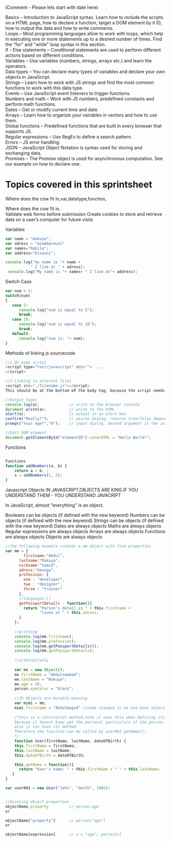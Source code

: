 (Comment - Please lets start with date here)

Basics – Introduction to JavaScript syntax. Learn how to include the scripts on a HTML page, how to declare a function, target a DOM element by it ID, how to output the data and how to write comments.    
Loops – Most programming languages allow to work with loops, which help in executing one or more statements up to a desired number of times. Find the "for" and "while" loop syntax in this section.     
If - Else statements – Conditional statements are used to perform different actions based on different conditions.     
Variables – Use variables (numbers, strings, arrays etc.) and learn the operators.    
Data types – You can declare many types of variables and declare your own objects in JavaScript.     
Strings – Learn how to work with JS strings and find the most common functions to work with this data type.     
Events – Use JavaScript event listeners to trigger functions.    
Numbers and math – Work with JS numbers, predefined constants and perform math functions.    
Dates – Get or modify current time and date.    
Arrays – Learn how to organize your vairables in vectors and how to use them.    
Global functions – Predefined functions that are built in every browser that supports JS.     
Regular expressions – Use RegEx to define a search pattern.     
Errors – JS error handling.     
JSON – JavaScript Object Notation is syntax used for storing and exchanging data.     
Promises – The Promise object is used for asynchronous computation. See our example on how to declare one.      


# Topics covered in this sprintsheet
Where does the cow fit in,var,datatype,function,

Where does the cow fit in.  
Validate web forms before submission
Create cookies to store and retrieve data on a user’s computer for future visits

Variables
```javascript
var name = "makuya";
var adress = "mzambarauni"
var names="Rahila";
var address="Kisauni";

console.log("my name is "+ name +
           " I live at " + adress);
 console.log("My name is "+ names+ " I live at"+ address);          
```
Switch Case 
```javascript
var num = 5;
switch(num)
{
   case 5:
      console.log("num is equal to 5");
      break;
   case 10:
      console.log("num is equal to 10");
      break;
   default:
      console.log("num is: "+ num);
}
```


Methods of linking js sourcecode

```javascript
//1.On page script
<script type="text/javascript" src="">  ...
</script>

//2.Linking to external files
<script src="./filename.js"></script>
This should be at the bottom of the body tag, because the script needs to manipulate the content

//Output types
console.log(a);             // write to the browser console
document.write(a);          // write to the HTML
alert(a);                   // output in an alert box
confirm("Really?");         // yes/no dialog, returns true/false depending on user click
prompt("Your age?","0");    // input dialog. Second argument is the initial value

//Edit DOM element
document.getElementById("elementID").innerHTML = "Hello World!";
```

Functions
```javascript

Functions
function addNumbers(a, b) {
    return a + b; ;
    x = addNumbers(1, 2);
}
```


Javascript Objects
IN JAVASCRIPT,OBJECTS ARE KING.IF YOU UNDERSTAND THEM - YOU UNDERSTAND JAVACRIPT

In JavaScript, almost "everything" is an object.

Booleans can be objects (if defined with the new keyword)
Numbers can be objects (if defined with the new keyword)
Strings can be objects (if defined with the new keyword)
Dates are always objects
Maths are always objects
Regular expressions are always objects
Arrays are always objects
Functions are always objects
Objects are always objects

```javascript
//the following example creates a mm object with five properties
var mm = {
    	firstname:"Abdul",
      lastname:"Makuya",
      nickname:"Samid",
      adress:"Ukonga",
      profession: {
        one : "developer",
        two : "designer",
        three : "trainer"
      },
      //languages:[]
      getPassportDetails : function(){
        return "Person's detail is " + this.firstname +
               "lives at " + this.adress;
      }
    };
    
    //printing
    console.log(mm.firstname);
    console.log(mm.profession);
    console.log(mm.getPassportDetails());
    console.log(mm.getPassportDetails);
    
    //alternatively
    
    var me = new Object();
    me.firstName = "Abdulswamad";
    me.lastName = "Makuya";
    me.age = 50;
    person.eyeColor = "black";
    
    //JS Objects are mutable meaning
    var mimi = me;
    mimi.firstname = "Abdulmagid" //name changed in me and mimi object
    
    /*this is a constructor method,note it uses this when defining its variables
    because it doesnt know yet the personal particulars of the person,
    also it can have its method
    Therefore the function can be called by user001.getName();
    */
    function User(firstName, lastName, dateOfBirth) {
    this.firstName = firstName;
    this.lastName = lastName;
    this.dateOfBirth = dateOfBirth;

    this.getName = function(){
      return "User's name: " + this.firstName + " " + this.lastName;
   }
}

var user001 = new User("John", "Smith", 1985);


//Accesing object properties
objectName.property         // person.age
or

objectName["property"]      // person["age"]
or

objectName[expression]      // x = "age"; person[x]

